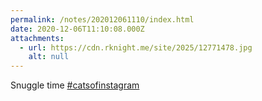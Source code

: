 ```yaml
---
permalink: /notes/202012061110/index.html
date: 2020-12-06T11:10:08.000Z
attachments:
  - url: https://cdn.rknight.me/site/2025/12771478.jpg
    alt: null
---
```


Snuggle time <a href="https://pixelfed.social/discover/tags/catsofinstagram?src=hash" title="#catsofinstagram" class="u-url hashtag" rel="external nofollow noopener">#catsofinstagram</a>

